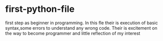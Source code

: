 # first-python-file
first step as beginner in programming.
 In this fle their is execution of basic syntax,some errors to understand any wrong code.
Their is excitement on the way to become programmer
 and little reflection of my interest
